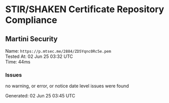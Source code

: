 # STIR/SHAKEN Certificate Repository Compliance

## Martini Security

Name: `https://p.mtsec.me/2884/ZD5Yqnc0Rc5e.pem`\
Tested At: 02 Jun 25 03:32 UTC\
Time: 44ms

### Issues

no warning, or error, or notice date level issues were found

Generated: 02 Jun 25 03:45 UTC